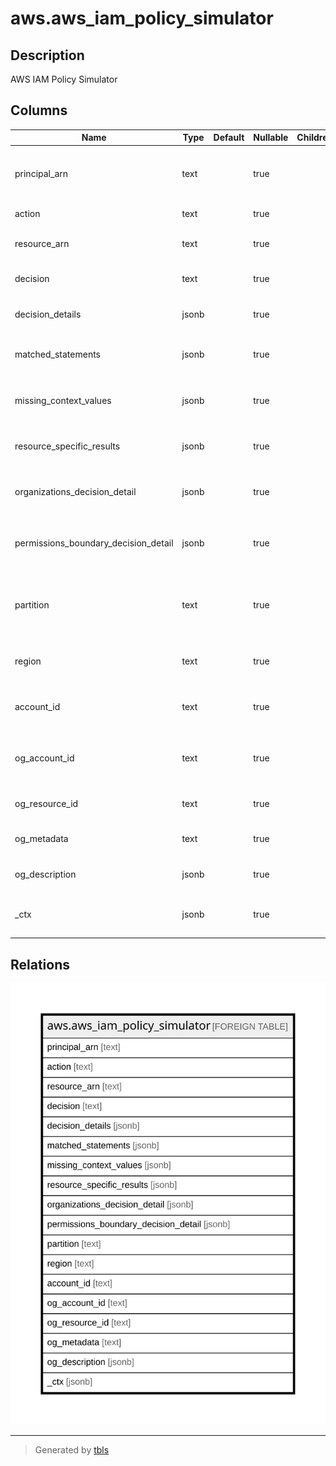 # aws.aws_iam_policy_simulator

## Description

AWS IAM Policy Simulator

## Columns

| Name | Type | Default | Nullable | Children | Parents | Comment |
| ---- | ---- | ------- | -------- | -------- | ------- | ------- |
| principal_arn | text |  | true |  |  | The principal Amazon Resource Name (ARN) for this policy simulation. |
| action | text |  | true |  |  | The action for this policy simulation. |
| resource_arn | text |  | true |  |  | The resource for this policy simulation. |
| decision | text |  | true |  |  | The decision for this policy simulation. |
| decision_details | jsonb |  | true |  |  | The decision details for this policy simulation. |
| matched_statements | jsonb |  | true |  |  | The matched statements for this policy simulation. |
| missing_context_values | jsonb |  | true |  |  | The missing content values for this policy simulation. |
| resource_specific_results | jsonb |  | true |  |  | The resource specific results for this policy simulation. |
| organizations_decision_detail | jsonb |  | true |  |  | The organizations decision detail for this policy simulation. |
| permissions_boundary_decision_detail | jsonb |  | true |  |  | The permissions boundary decision detail for this policy simulation. |
| partition | text |  | true |  |  | The AWS partition in which the resource is located (aws, aws-cn, or aws-us-gov). |
| region | text |  | true |  |  | The AWS Region in which the resource is located. |
| account_id | text |  | true |  |  | The AWS Account ID in which the resource is located. |
| og_account_id | text |  | true |  |  | The Platform Account ID in which the resource is located. |
| og_resource_id | text |  | true |  |  | The unique ID of the resource in opengovernance. |
| og_metadata | text |  | true |  |  | Platform Metadata of the AWS resource. |
| og_description | jsonb |  | true |  |  | The full model description of the resource |
| _ctx | jsonb |  | true |  |  | Steampipe context in JSON form, e.g. connection_name. |

## Relations

![er](aws.aws_iam_policy_simulator.svg)

---

> Generated by [tbls](https://github.com/k1LoW/tbls)
